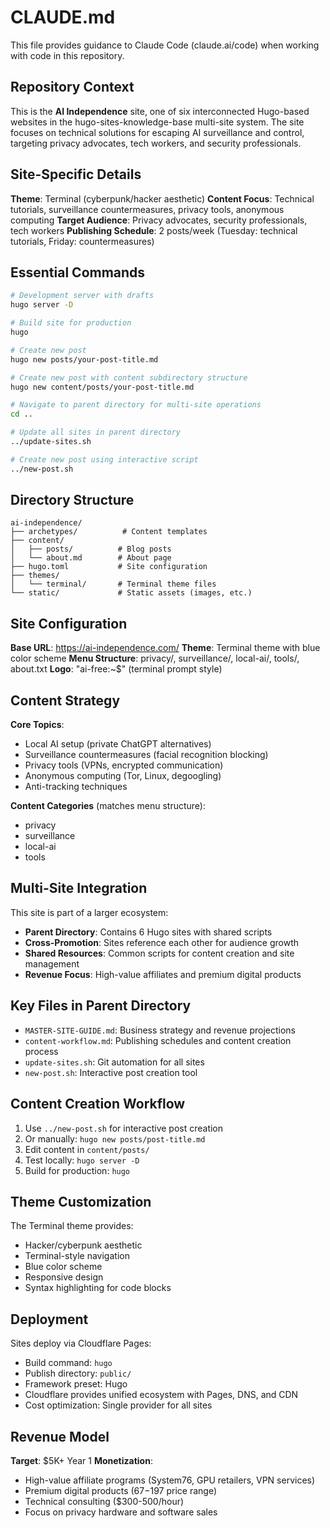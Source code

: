 # CLAUDE.md

This file provides guidance to Claude Code (claude.ai/code) when working with code in this repository.

## Repository Context

This is the **AI Independence** site, one of six interconnected Hugo-based websites in the hugo-sites-knowledge-base multi-site system. The site focuses on technical solutions for escaping AI surveillance and control, targeting privacy advocates, tech workers, and security professionals.

## Site-Specific Details

**Theme**: Terminal (cyberpunk/hacker aesthetic)
**Content Focus**: Technical tutorials, surveillance countermeasures, privacy tools, anonymous computing
**Target Audience**: Privacy advocates, security professionals, tech workers
**Publishing Schedule**: 2 posts/week (Tuesday: technical tutorials, Friday: countermeasures)

## Essential Commands

```bash
# Development server with drafts
hugo server -D

# Build site for production
hugo

# Create new post
hugo new posts/your-post-title.md

# Create new post with content subdirectory structure
hugo new content/posts/your-post-title.md

# Navigate to parent directory for multi-site operations
cd ..

# Update all sites in parent directory
../update-sites.sh

# Create new post using interactive script
../new-post.sh
```

## Directory Structure

```
ai-independence/
├── archetypes/          # Content templates
├── content/
│   ├── posts/          # Blog posts
│   └── about.md        # About page
├── hugo.toml           # Site configuration
├── themes/
│   └── terminal/       # Terminal theme files
└── static/             # Static assets (images, etc.)
```

## Site Configuration

**Base URL**: https://ai-independence.com/
**Theme**: Terminal theme with blue color scheme
**Menu Structure**: privacy/, surveillance/, local-ai/, tools/, about.txt
**Logo**: "ai-free:~$" (terminal prompt style)

## Content Strategy

**Core Topics**:
- Local AI setup (private ChatGPT alternatives)
- Surveillance countermeasures (facial recognition blocking)
- Privacy tools (VPNs, encrypted communication)
- Anonymous computing (Tor, Linux, degoogling)
- Anti-tracking techniques

**Content Categories** (matches menu structure):
- privacy
- surveillance  
- local-ai
- tools

## Multi-Site Integration

This site is part of a larger ecosystem:
- **Parent Directory**: Contains 6 Hugo sites with shared scripts
- **Cross-Promotion**: Sites reference each other for audience growth
- **Shared Resources**: Common scripts for content creation and site management
- **Revenue Focus**: High-value affiliates and premium digital products

## Key Files in Parent Directory

- `MASTER-SITE-GUIDE.md`: Business strategy and revenue projections
- `content-workflow.md`: Publishing schedules and content creation process
- `update-sites.sh`: Git automation for all sites
- `new-post.sh`: Interactive post creation tool

## Content Creation Workflow

1. Use `../new-post.sh` for interactive post creation
2. Or manually: `hugo new posts/post-title.md`
3. Edit content in `content/posts/`
4. Test locally: `hugo server -D`
5. Build for production: `hugo`

## Theme Customization

The Terminal theme provides:
- Hacker/cyberpunk aesthetic
- Terminal-style navigation
- Blue color scheme
- Responsive design
- Syntax highlighting for code blocks

## Deployment

Sites deploy via Cloudflare Pages:
- Build command: `hugo`
- Publish directory: `public/`
- Framework preset: Hugo
- Cloudflare provides unified ecosystem with Pages, DNS, and CDN
- Cost optimization: Single provider for all sites

## Revenue Model

**Target**: $5K+ Year 1
**Monetization**:
- High-value affiliate programs (System76, GPU retailers, VPN services)
- Premium digital products ($67-$197 price range)
- Technical consulting ($300-500/hour)
- Focus on privacy hardware and software sales